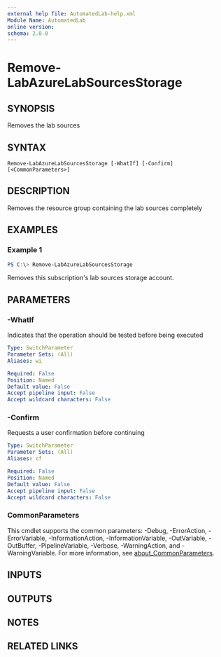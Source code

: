 ```yaml
---
external help file: AutomatedLab-help.xml
Module Name: AutomatedLab
online version:
schema: 2.0.0
---
```


# Remove-LabAzureLabSourcesStorage

## SYNOPSIS
Removes the lab sources

## SYNTAX

```
Remove-LabAzureLabSourcesStorage [-WhatIf] [-Confirm] [<CommonParameters>]
```

## DESCRIPTION
Removes the resource group containing the lab sources completely

## EXAMPLES

### Example 1
```powershell
PS C:\> Remove-LabAzureLabSourcesStorage
```

Removes this subscription's lab sources storage account.

## PARAMETERS

### -WhatIf
Indicates that the operation should be tested before being executed

```yaml
Type: SwitchParameter
Parameter Sets: (All)
Aliases: wi

Required: False
Position: Named
Default value: False
Accept pipeline input: False
Accept wildcard characters: False
```

### -Confirm
Requests a user confirmation before continuing

```yaml
Type: SwitchParameter
Parameter Sets: (All)
Aliases: cf

Required: False
Position: Named
Default value: False
Accept pipeline input: False
Accept wildcard characters: False
```

### CommonParameters
This cmdlet supports the common parameters: -Debug, -ErrorAction, -ErrorVariable, -InformationAction, -InformationVariable, -OutVariable, -OutBuffer, -PipelineVariable, -Verbose, -WarningAction, and -WarningVariable. For more information, see [about_CommonParameters](http://go.microsoft.com/fwlink/?LinkID=113216).

## INPUTS

## OUTPUTS

## NOTES

## RELATED LINKS
